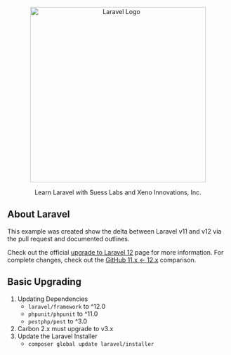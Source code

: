 <p align="center"><a href="https://laravel.com" target="_blank"><img src="https://raw.githubusercontent.com/laravel/art/master/logo-lockup/5%20SVG/2%20CMYK/1%20Full%20Color/laravel-logolockup-cmyk-red.svg" width="400" alt="Laravel Logo"></a></p>

<p align="center">
Learn Laravel with Suess Labs and Xeno Innovations, Inc.
</p>

## About Laravel

This example was created show the delta between Laravel v11 and v12 via the pull request and documented outlines.

Check out the official [upgrade to Laravel 12](https://laravel.com/docs/12.x/upgrade) page for more information. For complete changes, check out the [GitHub 11.x <- 12.x](https://github.com/laravel/laravel/compare/11.x...12.x) comparison.


## Basic Upgrading

1. Updating Dependencies
   * `laravel/framework` to ^12.0
   * `phpunit/phpunit` to ^11.0
   * `pestphp/pest` to ^3.0
2. Carbon 2.x must upgrade to v3.x
3. Update the Laravel Installer
   * `composer global update laravel/installer`
